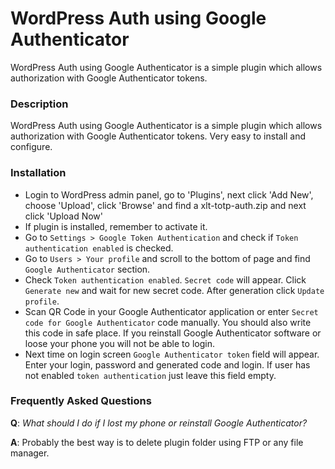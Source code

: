 # WordPress Auth using Google Authenticator

WordPress Auth using Google Authenticator is a simple plugin which allows authorization with Google Authenticator tokens.

### Description


WordPress Auth using Google Authenticator is a simple plugin which allows authorization with Google Authenticator tokens. Very easy to install and configure. 

### Installation

- Login to WordPress admin panel, go to 'Plugins', next click 'Add New', choose 'Upload', click 'Browse' and find a xlt-totp-auth.zip and next click 'Upload Now'
- If plugin is installed, remember to activate it.
- Go to `Settings > Google Token Authentication` and check if `Token authentication enabled` is checked.
- Go to `Users > Your profile` and scroll to the bottom of page and find `Google Authenticator` section.
- Check `Token authentication enabled`. `Secret code` will appear. Click `Generate new` and wait for new secret code. After generation click `Update profile`.
- Scan QR Code in your Google Authenticator application or enter `Secret code for Google Authenticator` code manually. You should also write this code in safe place. If you reinstall Google Authenticator software or loose your phone you will not be able to login.
- Next time on login screen `Google Authenticator token` field will appear. Enter your login, password and generated code and login. If user has not enabled `token authentication` just leave this field empty.

### Frequently Asked Questions


**Q**: _What should I do if I lost my phone or reinstall Google Authenticator?_

**A**: Probably the best way is to delete plugin folder using FTP or any file manager.
